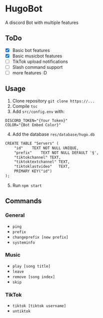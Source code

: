 # HugoBot
A discord Bot with multiple features

## ToDo
- [x] Basic bot features
- [x] Basic musicbot features
- [ ] TikTok upload notifications
- [ ] Slash command support
- [ ] more features :D

## Usage
1. Clone repository `git clone https://...`
2. Compile `tsc`
3. Add `src/config.env` with:
```env
DISCORD_TOKEN="{Your Token}"
COLOR="{Bot Embed Color}"
```
4. Add the database `res/database/hugo.db`
```md
CREATE TABLE "Servers" (
	"id"	TEXT NOT NULL UNIQUE,
	"prefix"	TEXT NOT NULL DEFAULT '§',
	"tiktokchannel"	TEXT,
	"tiktoktextchannel"	TEXT,
	"tiktoklastvideo"	TEXT,
	PRIMARY KEY("id")
);
```
5. Run `npm start`

## Commands
### General
- `ping`
- `prefix`
- `changeprefix [new prefix]`
- `systeminfo`
### Music
- `play [song title]`
- `leave`
- `remove [song index]`
- `skip`
### TikTok
- `tiktok [tiktok username]`
- `untiktok`